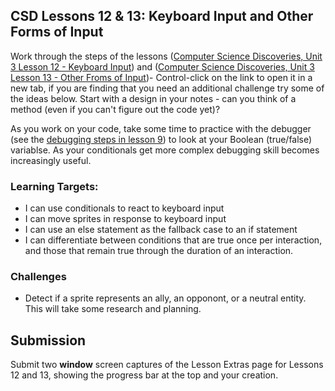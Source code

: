 ## CSD Lessons 12 & 13: Keyboard Input and Other Forms of Input

Work through the steps of the lessons  ([Computer Science Discoveries, Unit 3 Lesson 12 - Keyboard Input](https://studio.code.org/s/csd3-2018/stage/12/puzzle/1)) and ([Computer Science Discoveries, Unit 3 Lesson 13 - Other Froms of Input](https://studio.code.org/s/csd3-2018/stage/13/puzzle/1))- Control-click on the link to open it in a new tab, if you are finding that you need an additional challenge try some of the ideas below. Start with a design in your notes - can you think of a method (even if you can't figure out the code yet)?

As you work on your code, take some time to practice with the debugger (see the [debugging steps in lesson 9](https://studio.code.org/s/csd3-2018/stage/9/puzzle/9)) to look at your Boolean (true/false) variablse. As your conditionals get more complex debugging skill becomes increasingly useful.

### Learning Targets:

* I can use conditionals to react to keyboard input
* I can move sprites in response to keyboard input
* I can use an else statement as the fallback case to an if statement
* I can differentiate between conditions that are true once per interaction, and those that remain true through the duration of an interaction.

### Challenges

* Detect if a sprite represents an ally, an opponont, or a neutral entity. This will take some research and planning.

## Submission

Submit two **window** screen captures of the Lesson Extras page for Lessons 12 and 13, showing the progress bar at the top and your creation.
